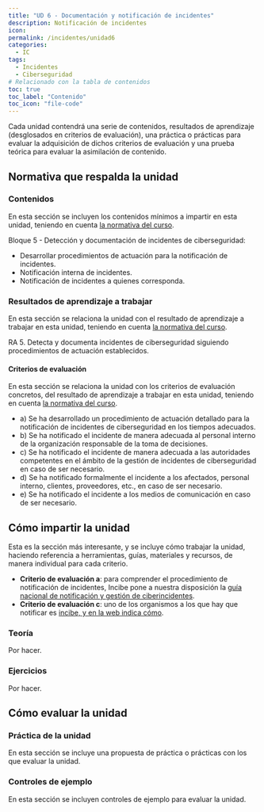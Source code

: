```yaml
---
title: "UD 6 - Documentación y notificación de incidentes"
description: Notificación de incidentes
icon: 
permalink: /incidentes/unidad6
categories:
  - IC
tags:
  - Incidentes
  - Ciberseguridad
# Relacionado con la tabla de contenidos
toc: true
toc_label: "Contenido"
toc_icon: "file-code"
---
```



Cada unidad contendrá una serie de contenidos, resultados de aprendizaje (desglosados en criterios de evaluación), una práctica o prácticas para evaluar la adquisición de dichos criterios de evaluación y una prueba teórica para evaluar la asimilación de contenido.

## Normativa que respalda la unidad

### Contenidos

En esta sección se incluyen los contenidos mínimos a impartir en esta unidad, teniendo en cuenta [la normativa del curso](https://www.boe.es/diario_boe/txt.php?id=BOE-A-2020-4963).

Bloque 5 - Detección y documentación de incidentes de ciberseguridad:

- Desarrollar procedimientos de actuación para la notificación de incidentes.
- Notificación interna de incidentes.
- Notificación de incidentes a quienes corresponda.

### Resultados de aprendizaje a trabajar

En esta sección se relaciona la unidad con el resultado de aprendizaje a trabajar en esta unidad, teniendo en cuenta [la normativa del curso](https://www.boe.es/diario_boe/txt.php?id=BOE-A-2020-4963).

RA 5. Detecta y documenta incidentes de ciberseguridad siguiendo procedimientos de
actuación establecidos.

#### Criterios de evaluación

En esta sección se relaciona la unidad con los criterios de evaluación concretos, del resultado de aprendizaje a trabajar en esta unidad, teniendo en cuenta [la normativa del curso](https://www.boe.es/diario_boe/txt.php?id=BOE-A-2020-4963).

- a) Se ha desarrollado un procedimiento de actuación detallado para la notificación de incidentes de ciberseguridad en los tiempos adecuados.
- b) Se ha notificado el incidente de manera adecuada al personal interno de la organización responsable de la toma de decisiones.
- c) Se ha notificado el incidente de manera adecuada a las autoridades competentes en el ámbito de la gestión de incidentes de ciberseguridad en caso de ser necesario.
- d) Se ha notificado formalmente el incidente a los afectados, personal interno, clientes, proveedores, etc., en caso de ser necesario.
- e) Se ha notificado el incidente a los medios de comunicación en caso de ser necesario.

## Cómo impartir la unidad

Esta es la sección más interesante, y se incluye cómo trabajar la unidad, haciendo referencia a herramientas, guías, materiales y recursos, de manera individual para cada criterio.

- **Criterio de evaluación a**: para comprender el procedimiento de notificación de incidentes, Incibe pone a nuestra disposición la [guía nacional de notificación y gestión de ciberincidentes](https://www.incibe-cert.es/sites/default/files/contenidos/guias/doc/guia_nacional_notificacion_gestion_ciberincidentes.pdf).
- **Criterio de evaluación c**: uno de los organismos a los que hay que notificar es [incibe, y en la web indica cómo](https://www.incibe.es/protege-tu-empresa/reporta-tu-incidente).

### Teoría

Por hacer.

### Ejercicios

Por hacer.

## Cómo evaluar la unidad

### Práctica de la unidad

En esta sección se incluye una propuesta de práctica o prácticas con los que evaluar la unidad.

### Controles de ejemplo

En esta sección se incluyen controles de ejemplo para evaluar la unidad.
